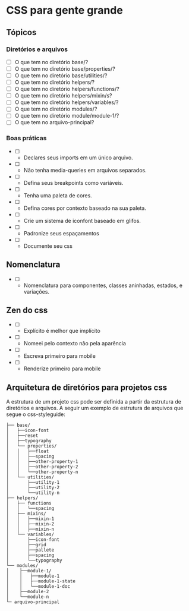 # CSS para gente grande

## Tópicos

### Diretórios e arquivos

- [ ] O que tem no diretório base/?
- [ ] O que tem no diretório base/properties/?
- [ ] O que tem no diretório base/utilities/?
- [ ] O que tem no diretório helpers/?
- [ ] O que tem no diretório helpers/functions/?
- [ ] O que tem no diretório helpers/mixin/s?
- [ ] O que tem no diretório helpers/variables/?
- [ ] O que tem no diretório modules/?
- [ ] O que tem no diretório module/module-1/?
- [ ] O que tem no arquivo-principal?
 
### Boas práticas
- [ ] - Declares seus imports em um único arquivo.
- [ ] - Não tenha media-queries em arquivos separados.
- [ ] - Defina seus breakpoints como variáveis.
- [ ] - Tenha uma paleta de cores.
- [ ] - Defina cores por contexto baseado na sua paleta.
- [ ] - Crie um sistema de iconfont baseado em glifos.
- [ ] - Padronize seus espaçamentos
- [ ] - Documente seu css

## Nomenclatura
- [ ] - Nomenclatura para componentes, classes aninhadas, estados, e variações.

## Zen do css
- [ ] - Explícito é melhor que implícito
- [ ] - Nomeei pelo contexto não pela aparência
- [ ] - Escreva primeiro para mobile
- [ ] - Renderize primeiro para mobile

## Arquitetura de diretórios para projetos css

A estrutura de um projeto css pode ser definida a partir da estrutura de diretórios e arquivos. A seguir um exemplo de estrutura de arquivos que segue o css-styleguide:

    ├── base/
    │   ├──icon-font
    │   ├──reset
    │   ├──typography
    │   └── properties/
    │   │   ├──float
    │   │   ├──spacing
    │   │   ├──other-property-1
    │   │   ├──other-property-2        
    │   │   └──other-property-n            
    │   └── utilities/
    │       ├──utility-1
    │       ├──utility-2
    │       └──utility-n    
    ├── helpers/
    │   ├── functions
    │   │   └──spacing
    │   ├── mixins/
    │   │   ├──mixin-1
    │   │   ├──mixin-2
    │   │   ├──mixin-n
    │   └── variables/
    │       ├──icon-font
    │       ├──grid
    │       ├──pallete
    │       ├──spacing
    │       └──typography
    └── modules/
    │    ├──module-1/
    │    │   ├──module-1
    │    │   ├──module-1-state    
    │    │   └──module-1-doc    
    │    ├──module-2
    │    └──module-n    
    └─ arquivo-principal
